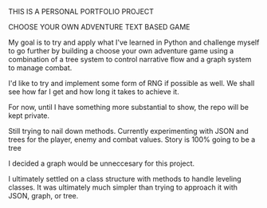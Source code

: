 THIS IS A PERSONAL PORTFOLIO PROJECT

CHOOSE YOUR OWN ADVENTURE TEXT BASED GAME

My goal is to try and apply what I've learned in Python and challenge myself to go further
by building a choose your own adventure game using a combination of a tree system to control
narrative flow and a graph system to manage combat. 

I'd like to try and implement some form of RNG if possible as well. We shall see how far I get
and how long it takes to achieve it. 

For now, until I have something more substantial to show, the repo will be kept private.

Still trying to nail down methods. Currently experimenting with JSON and trees for the player, enemy and combat values. Story is 100% going to be a tree

I decided a graph would be unneccesary for this project. 

I ultimately settled on a class structure with methods to handle leveling classes. It was ultimately much simpler than trying to approach it with JSON, graph, or tree. 
